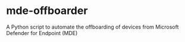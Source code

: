 # mde-offboarder
A Python script to automate the offboarding of devices from Microsoft Defender for Endpoint (MDE)
